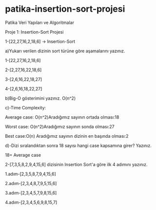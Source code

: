 
# patika-insertion-sort-projesi
Patika Veri Yapıları ve Algoritmalar

Proje 1: Insertion-Sort Projesi

1-[22,27,16,2,18,6] -> Insertion-Sort

a)Yukarı verilen dizinin sort türüne göre aşamalarını yazınız.

1-[22,27,16,2,18,6]

2-[2,27,16,22,18,6]

3-[2,6,16,22,18,27]

4-[2,6,16,18,22,27]

b)Big-O gösterimini yazınız.
O(n^2)

c)-Time Complexity:

Average case: O(n^2)Aradığımız sayının ortada olması:18

Worst case: O(n^2)Aradığımız sayının sonda olması:27

Best case:O(n) Aradığımız sayının dizinin en başında olması:2

d)-Dizi sıralandıktan sonra 18 sayısı hangi case kapsamına girer? Yazınız.

18= Average case

2-[7,3,5,8,2,9,4,15,6] dizisinin Insertion Sort'a göre ilk 4 adımını yazınız.

1.adım-[2,3,5,8,7,9,4,15,6]

2.adım-[2,3,4,8,7,9,5,15,6]

3.adım-[2,3,4,5,7,9,8,15,6]

4.adım-[2,3,4,5,6,9,8,15,7]
